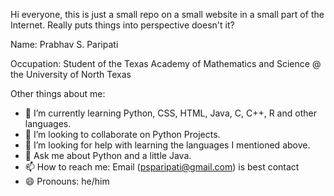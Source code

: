 Hi everyone, this is just a small repo on a small website in a small part of the Internet. Really puts things into perspective doesn't it?

Name: Prabhav S. Paripati

Occupation: Student of the Texas Academy of Mathematics and Science @ the University of North Texas

Other things about me:
- 🌱 I’m currently learning Python, CSS, HTML, Java, C, C++, R and other languages.
- 👯 I’m looking to collaborate on Python Projects.
- 🤔 I’m looking for help with learning the languages I mentioned above.
- 💬 Ask me about Python and a little Java.
- 📫 How to reach me: Email (psparipati@gmail.com) is best contact
- 😄 Pronouns: he/him
